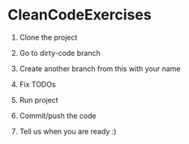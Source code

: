 # CleanCodeExercises

1. Clone the project​

2. Go to dirty-code branch​

3. Create another branch from this with your name​

4. Fix TODOs​

5. Run project​

6. Commit/push the code​

7. Tell us when you are ready :) 
